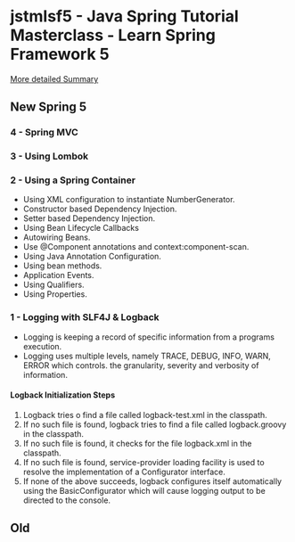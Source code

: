 jstmlsf5 - Java Spring Tutorial Masterclass - Learn Spring Framework 5
======================================================================

[More detailed Summary](summary.md)

New Spring 5
------------

### 4 - Spring MVC

### 3 - Using Lombok

### 2 - Using a Spring Container
* Using XML configuration to instantiate NumberGenerator.
* Constructor based Dependency Injection.
* Setter based Dependency Injection.
* Using Bean Lifecycle Callbacks
* Autowiring Beans.
* Use @Component annotations and context:component-scan.
* Using Java Annotation Configuration.
* Using bean methods.
* Application Events.
* Using Qualifiers.
* Using Properties.

### 1 - Logging with SLF4J & Logback

* Logging is keeping a record of specific information from a programs execution.
* Logging uses multiple levels, namely TRACE, DEBUG, INFO, WARN, ERROR which controls. 
the granularity, severity and verbosity of information.

#### Logback Initialization Steps

1. Logback tries o find a file called logback-test.xml in the classpath.
2. If no such file is found, logback tries to find a file called logback.groovy in the classpath.
3. If no such file is found, it checks for the file logback.xml in the classpath.
4. If no such file is found, service-provider loading facility is used to resolve the
implementation of a Configurator interface.
5. If none of the above succeeds, logback configures itself automatically using the BasicConfigurator
which will cause logging output to be directed to the console.

Old
---